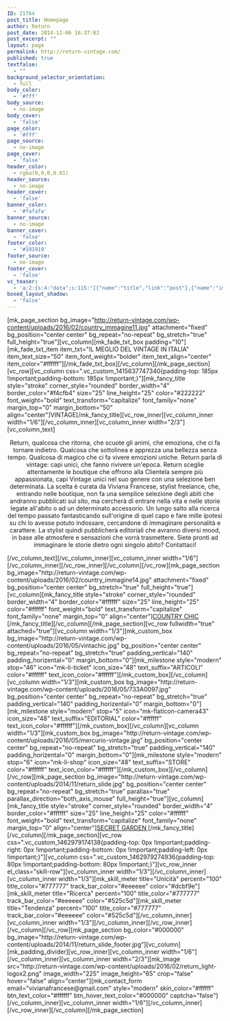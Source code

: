 ```yaml
---
ID: 21764
post_title: Homepage
author: Return
post_date: 2014-11-06 16:37:03
post_excerpt: ""
layout: page
permalink: http://return-vintage.com/
published: true
textfalse:
  - ""
background_selector_orientation:
  - full
body_color:
  - '#fff'
body_source:
  - no-image
body_cover:
  - 'false'
page_color:
  - '#fff'
page_source:
  - no-image
page_cover:
  - 'false'
header_color:
  - rgba(0,0,0,0.01)
header_source:
  - no-image
header_cover:
  - 'false'
banner_color:
  - '#fafafa'
banner_source:
  - no-image
banner_cover:
  - 'false'
footer_color:
  - '#191919'
footer_source:
  - no-image
footer_cover:
  - 'false'
vc_teaser:
  - 'a:2:{s:4:"data";s:115:"[{"name":"title","link":"post"},{"name":"image","image":"featured","link":"none"},{"name":"text","mode":"excerpt"}]";s:7:"bgcolor";s:0:"";}'
boxed_layout_shadow:
  - 'false'
---
```

[mk_page_section bg_image="http://return-vintage.com/wp-content/uploads/2016/02/country_immagine11.jpg" attachment="fixed" bg_position="center center" bg_repeat="no-repeat" bg_stretch="true" full_height="true"][vc_column][mk_fade_txt_box padding="10"][mk_fade_txt_item item_txt="IL MEGLIO DEL VINTAGE IN ITALIA" item_text_size="50" item_font_weight="bolder" item_text_align="center" item_color="#ffffff"][/mk_fade_txt_box][/vc_column][/mk_page_section][vc_row][vc_column css=".vc_custom_1415637747340{padding-top: 185px !important;padding-bottom: 185px !important;}"][mk_fancy_title style="stroke" corner_style="rounded" border_width="4" border_color="#f4cfb4" size="25" line_height="25" color="#222222" font_weight="bold" text_transform="capitalize" font_family="none" margin_top="0" margin_bottom="50" align="center"]VINTAGE[/mk_fancy_title][vc_row_inner][vc_column_inner width="1/6"][/vc_column_inner][vc_column_inner width="2/3"][vc_column_text]
<p style="text-align: center;">Return, qualcosa che ritorna, che scuote gli animi, che emoziona, che ci fa tornare indietro. Qualcosa che sottolinea e apprezza una bellezza senza tempo. Qualcosa di magico che ci fa vivere emozioni uniche. Return parla di vintage: capi unici, che fanno rivivere un'epoca. Return sceglie attentamente le boutique che offrono alla Clientela sempre più appassionata, capi Vintage unici nel suo genere con una selezione ben determinata. La scelta è curata da Viviana Francese, stylist freelance, che, entrando nelle boutique, non fa una semplice selezione degli abiti che andranno pubblicati sul sito, ma cercherà di entrare nella vita e nelle storie legate all'abito o ad un determinato accessorio. Un lungo salto alla ricerca del tempo passato fantasticando sull'origine di quel capo e fare mille ipotesi su chi lo avesse potuto indossare, cercandone di immaginare personalità e carattere. La stylist quindi pubblicherà editoriali che avranno diversi mood, in base alle atmosfere e sensazioni che vorrà trasmettere. Siete pronti ad immaginare le storie dietro ogni singolo abito? Contattaci!</p>
[/vc_column_text][/vc_column_inner][vc_column_inner width="1/6"][/vc_column_inner][/vc_row_inner][/vc_column][/vc_row][mk_page_section bg_image="http://return-vintage.com/wp-content/uploads/2016/02/country_immagine14.jpg" attachment="fixed" bg_position="center center" bg_stretch="true" full_height="true"][vc_column][mk_fancy_title style="stroke" corner_style="rounded" border_width="4" border_color="#ffffff" size="25" line_height="25" color="#ffffff" font_weight="bold" text_transform="capitalize" font_family="none" margin_top="0" align="center"]<a href="http://return-vintage.com/2014/02/23/egoists-sed-egestas/">COUNTRY CHIC </a>[/mk_fancy_title][/vc_column][/mk_page_section][vc_row fullwidth="true" attached="true"][vc_column width="1/3"][mk_custom_box bg_image="http://return-vintage.com/wp-content/uploads/2016/05/vintachic.jpg" bg_position="center center" bg_repeat="no-repeat" bg_stretch="true" padding_vertical="140" padding_horizental="0" margin_bottom="0"][mk_milestone style="modern" stop="46" icon="mk-li-ticket" icon_size="48" text_suffix="ARTICOLI" color="#ffffff" text_icon_color="#ffffff"][/mk_custom_box][/vc_column][vc_column width="1/3"][mk_custom_box bg_image="http://return-vintage.com/wp-content/uploads/2016/05/733A0097.jpg" bg_position="center center" bg_repeat="no-repeat" bg_stretch="true" padding_vertical="140" padding_horizental="0" margin_bottom="0"][mk_milestone style="modern" stop="5" icon="mk-flaticon-camera43" icon_size="48" text_suffix="EDITORIAL" color="#ffffff" text_icon_color="#ffffff"][/mk_custom_box][/vc_column][vc_column width="1/3"][mk_custom_box bg_image="http://return-vintage.com/wp-content/uploads/2016/05/mercurio-vintage.jpg" bg_position="center center" bg_repeat="no-repeat" bg_stretch="true" padding_vertical="140" padding_horizental="0" margin_bottom="0"][mk_milestone style="modern" stop="6" icon="mk-li-shop" icon_size="48" text_suffix="STORE" color="#ffffff" text_icon_color="#ffffff"][/mk_custom_box][/vc_column][/vc_row][mk_page_section bg_image="http://return-vintage.com/wp-content/uploads/2014/11/return_slide.jpg" bg_position="center center" bg_repeat="no-repeat" bg_stretch="true" parallax="true" parallax_direction="both_axis_mouse" full_height="true"][vc_column][mk_fancy_title style="stroke" corner_style="rounded" border_width="4" border_color="#ffffff" size="25" line_height="25" color="#ffffff" font_weight="bold" text_transform="capitalize" font_family="none" margin_top="0" align="center"]<a href="http://return-vintage.com/2016/02/02/secret-garden/">SECRET GARDEN </a>[/mk_fancy_title][/vc_column][/mk_page_section][vc_row css=".vc_custom_1462979174138{padding-top: 0px !important;padding-right: 0px !important;padding-bottom: 0px !important;padding-left: 0px !important;}"][vc_column css=".vc_custom_1462979274936{padding-top: 80px !important;padding-bottom: 80px !important;}"][vc_row_inner el_class="skill-row"][vc_column_inner width="1/3"][/vc_column_inner][vc_column_inner width="1/3"][mk_skill_meter title="Unicità" percent="100" title_color="#777777" track_bar_color="#eeeeee" color="#dcbf9e"][mk_skill_meter title="Ricerca" percent="100" title_color="#777777" track_bar_color="#eeeeee" color="#525c5d"][mk_skill_meter title="Tendenza" percent="100" title_color="#777777" track_bar_color="#eeeeee" color="#525c5d"][/vc_column_inner][vc_column_inner width="1/3"][/vc_column_inner][/vc_row_inner][/vc_column][/vc_row][mk_page_section bg_color="#000000" bg_image="http://return-vintage.com/wp-content/uploads/2014/11/return_slide_footer.jpg"][vc_column][mk_padding_divider][vc_row_inner][vc_column_inner width="1/6"][/vc_column_inner][vc_column_inner width="2/3"][mk_image src="http://return-vintage.com/wp-content/uploads/2016/02/return_light-logox2.png" image_width="225" image_height="65" crop="false" hover="false" align="center"][mk_contact_form email="vivianafrancese@gmail.com" style="modern" skin_color="#ffffff" btn_text_color="#ffffff" btn_hover_text_color="#000000" captcha="false"][/vc_column_inner][vc_column_inner width="1/6"][/vc_column_inner][/vc_row_inner][/vc_column][/mk_page_section]